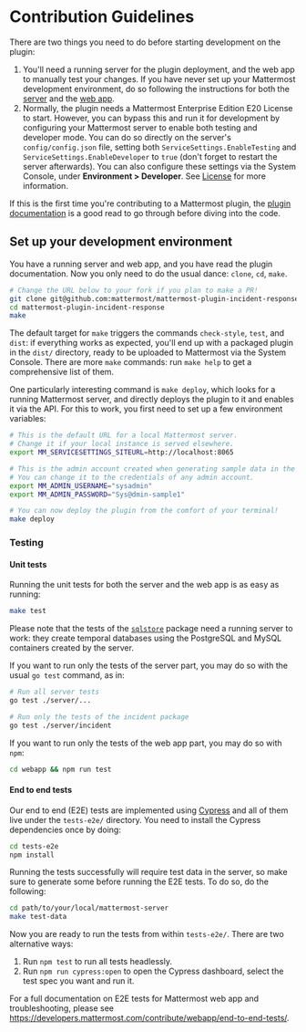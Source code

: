 # Contribution Guidelines

There are two things you need to do before starting development on the plugin:

1.  You'll need a running server for the plugin deployment, and the web app to manually test your changes. If you have never set up your Mattermost development environment, do so following the instructions for both the [server](https://developers.mattermost.com/contribute/server/developer-setup/) and the [web app](https://developers.mattermost.com/contribute/webapp/developer-setup/).
2.  Normally, the plugin needs a Mattermost Enterprise Edition E20 License to start. However, you can bypass this and run it for development by configuring your Mattermost server to enable both testing and developer mode. You can do so directly on the server's `config/config.json` file, setting both `ServiceSettings.EnableTesting` and `ServiceSettings.EnableDeveloper` to `true` (don't forget to restart the server afterwards). You can also configure these settings via the System Console, under **Environment > Developer**. See [License](#License) for more information.

If this is the first time you're contributing to a Mattermost plugin, the [plugin documentation](https://developers.mattermost.com/extend/plugins/) is a good read to go through before diving into the code.

## Set up your development environment

You have a running server and web app, and you have read the plugin documentation. Now you only need to do the usual dance: `clone`, `cd`, `make`.

```sh
# Change the URL below to your fork if you plan to make a PR!
git clone git@github.com:mattermost/mattermost-plugin-incident-response.git
cd mattermost-plugin-incident-response
make
```

The default target for `make` triggers the commands `check-style`, `test`, and `dist`: if everything works as expected, you'll end up with a packaged plugin in the `dist/` directory, ready to be uploaded to Mattermost via the System Console. There are more `make` commands: run `make help` to get a comprehensive list of them.

One particularly interesting command is `make deploy`, which looks for a running Mattermost server, and directly deploys the plugin to it and enables it via the API. For this to work, you first need to set up a few environment variables:

```sh
# This is the default URL for a local Mattermost server.
# Change it if your local instance is served elsewhere.
export MM_SERVICESETTINGS_SITEURL=http://localhost:8065

# This is the admin account created when generating sample data in the server with make test-data.
# You can change it to the credentials of any admin account.
export MM_ADMIN_USERNAME="sysadmin"
export MM_ADMIN_PASSWORD="Sys@dmin-sample1"

# You can now deploy the plugin from the comfort of your terminal!
make deploy
```

### Testing

#### Unit tests

Running the unit tests for both the server and the web app is as easy as running:

```sh
make test
```

Please note that the tests of the [`sqlstore`](server/sqlstore) package need a running server to work: they create temporal databases using the PostgreSQL and MySQL containers created by the server.

If you want to run only the tests of the server part, you may do so with the usual `go test` command, as in:

```sh
# Run all server tests
go test ./server/...

# Run only the tests of the incident package
go test ./server/incident
```

If you want to run only the tests of the web app part, you may do so with `npm`:

```sh
cd webapp && npm run test
```

#### End to end tests

Our end to end (E2E) tests are implemented using [Cypress](https://docs.cypress.io/) and all of them live under the `tests-e2e/` directory. You need to install the Cypress dependencies once by doing:

```sh
cd tests-e2e
npm install
```

Running the tests successfully will require test data in the server, so make sure to generate some before running the E2E tests. To do so, do the following:

```sh
cd path/to/your/local/mattermost-server
make test-data
```

Now you are ready to run the tests from within `tests-e2e/`. There are two alternative ways:

1. Run `npm test` to run all tests headlessly.
2. Run `npm run cypress:open` to open the Cypress dashboard, select the test spec you want and run it.

For a full documentation on E2E tests for Mattermost web app and troubleshooting, please see https://developers.mattermost.com/contribute/webapp/end-to-end-tests/.
